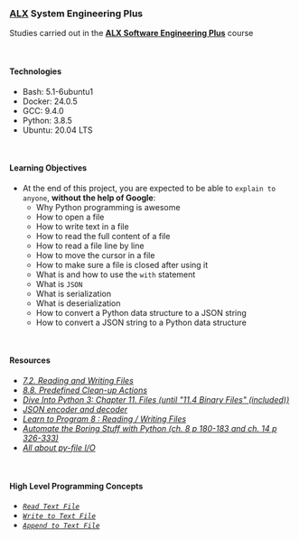 ### [ALX](https://www.alxafrica.com/) System Engineering Plus

Studies carried out in the **[ALX Software Engineering Plus](https://www.alxafrica.com/software-engineering-plus/)** course

<br />

#### Technologies

* Bash:     5.1-6ubuntu1
* Docker:   24.0.5
* GCC:      9.4.0
* Python:   3.8.5
* Ubuntu:   20.04 LTS

<br />

#### Learning Objectives

* At the end of this project, you are expected to be able to `explain to anyone`, **without the help of Google**:
    * Why Python programming is awesome
    * How to open a file
    * How to write text in a file
    * How to read the full content of a file
    * How to read a file line by line
    * How to move the cursor in a file
    * How to make sure a file is closed after using it
    * What is and how to use the `with` statement
    * What is `JSON`
    * What is serialization
    * What is deserialization
    * How to convert a Python data structure to a JSON string
    * How to convert a JSON string to a Python data structure

<br />

#### Resources

* _[7.2. Reading and Writing Files](https://docs.python.org/3/tutorial/inputoutput.html#reading-and-writing-files)_
* _[8.8. Predefined Clean-up Actions](https://docs.python.org/3/tutorial/errors.html#predefined-clean-up-actions)_
* _[Dive Into Python 3: Chapter 11. Files (until "11.4 Binary Files" (included))](https://histo.ucsf.edu/BMS270/diveintopython3-r802.pdf)_
* _[JSON encoder and decoder](https://docs.python.org/3/library/json.html)_
* _[Learn to Program 8 : Reading / Writing Files](https://www.youtube.com/watch?v=EukxMIsNeqU)_
* _[Automate the Boring Stuff with Python (ch. 8 p 180-183 and ch. 14 p 326-333)](https://automatetheboringstuff.com/)_
* _[All about py-file I/O](https://techvidvan.com/tutorials/python-file-read-write/)_

<br />

#### High Level Programming Concepts

* _[`Read Text File`](0-read_file.py)_
* _[`Write to Text File`](1-write_file.py)_
* _[`Append to Text File`](2-append_write.py)_

<br />
